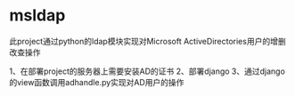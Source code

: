 # msldap
此project通过python的ldap模块实现对Microsoft ActiveDirectories用户的增删改查操作

1、在部署project的服务器上需要安装AD的证书
2、部署django
3、通过django的view函数调用adhandle.py实现对AD用户的操作
